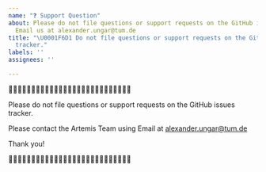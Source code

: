 ```yaml
---
name: "❓ Support Question"
about: Please do not file questions or support requests on the GitHub issues tracker.
  Email us at alexander.ungar@tum.de
title: "\U0001F6D1 Do not file questions or support requests on the GitHub issues
  tracker."
labels: ''
assignees: ''

---
```


🛑🛑🛑🛑🛑🛑🛑🛑🛑🛑🛑🛑🛑🛑🛑🛑🛑🛑🛑🛑🛑🛑🛑🛑🛑🛑🛑

Please do not file questions or support requests on the GitHub issues tracker.

Please contact the Artemis Team using Email at alexander.ungar@tum.de

Thank you!

🛑🛑🛑🛑🛑🛑🛑🛑🛑🛑🛑🛑🛑🛑🛑🛑🛑🛑🛑🛑🛑🛑🛑🛑🛑🛑🛑
